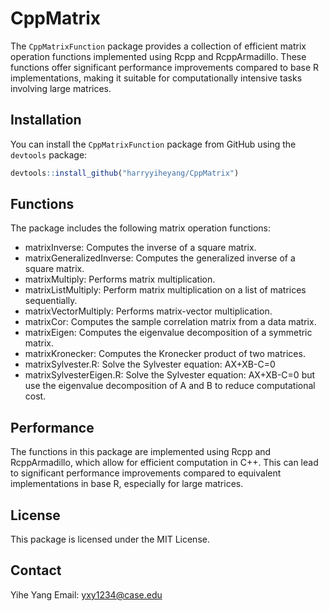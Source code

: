 # CppMatrix

The `CppMatrixFunction` package provides a collection of efficient matrix operation functions implemented using Rcpp and RcppArmadillo. These functions offer significant performance improvements compared to base R implementations, making it suitable for computationally intensive tasks involving large matrices.

## Installation

You can install the `CppMatrixFunction` package from GitHub using the `devtools` package:

```R
devtools::install_github("harryyiheyang/CppMatrix")
```

## Functions

The package includes the following matrix operation functions:

- matrixInverse: Computes the inverse of a square matrix.
- matrixGeneralizedInverse: Computes the generalized inverse of a square matrix.
- matrixMultiply: Performs matrix multiplication.
- matrixListMultiply: Perform matrix multiplication on a list of matrices sequentially.
- matrixVectorMultiply: Performs matrix-vector multiplication.
- matrixCor: Computes the sample correlation matrix from a data matrix.
- matrixEigen: Computes the eigenvalue decomposition of a symmetric matrix.
- matrixKronecker: Computes the Kronecker product of two matrices.
- matrixSylvester.R: Solve the Sylvester equation: AX+XB-C=0
- matrixSylvesterEigen.R: Solve the Sylvester equation: AX+XB-C=0 but use the eigenvalue decomposition of A and B to reduce computational cost.

## Performance

The functions in this package are implemented using Rcpp and RcppArmadillo, which allow for efficient computation in C++. This can lead to significant performance improvements compared to equivalent implementations in base R, especially for large matrices.

## License

This package is licensed under the MIT License.

## Contact

Yihe Yang
Email: yxy1234@case.edu
